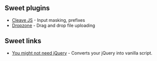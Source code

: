 ## Sweet plugins

- [Cleave JS](https://github.com/nosir/cleave.js) - Input masking, prefixes
- [Dropzone](http://www.dropzonejs.com/) - Drag and drop file uploading

## Sweet links
- [You might not need jQuery](http://youmightnotneedjquery.com/) - Converts your jQuery into vanilla script.


